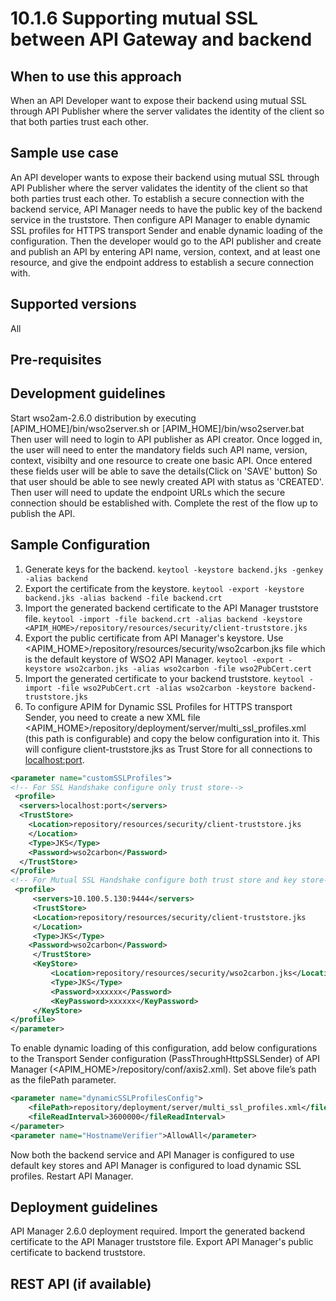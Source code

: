 # 10.1.6 Supporting mutual SSL between API Gateway and backend

## When to use this approach
When an API Developer want to expose their backend using mutual SSL through API Publisher where the server validates the identity of the client so that both parties trust each other.

## Sample use case
An API developer wants to expose their backend using mutual SSL through API Publisher where the server validates the identity of the client so that both parties trust each other. To establish a  secure connection with the backend service, API Manager needs to have the public key of the backend service in the truststore. Then configure API Manager to enable dynamic SSL profiles for HTTPS transport Sender and enable dynamic loading of the configuration. Then the developer would go to the API publisher and create and publish an API by entering API name, version, context, and at least one resource, and give the endpoint address to establish a secure connection with. 

## Supported versions
All

## Pre-requisites

## Development guidelines
Start wso2am-2.6.0 distribution by executing [APIM_HOME]/bin/wso2server.sh or [APIM_HOME]/bin/wso2server.bat 
Then user will need to login to API publisher as API creator. Once logged in, the user will need to enter the mandatory fields such API name, version, context, visibilty and one resource to create one basic API. Once entered these fields user will be able to save the details(Click on 'SAVE' button)
So that user should be able to see newly created API with status as 'CREATED'. Then user will need to update the endpoint URLs which the secure connection should be established with. Complete the rest of the flow up to publish the API. 

## Sample Configuration
1. Generate keys for the backend.
`keytool -keystore backend.jks -genkey -alias backend`
2. Export the certificate from the keystore. 
`keytool -export -keystore backend.jks -alias backend -file backend.crt`
3. Import the generated backend certificate to the API Manager truststore file.
`keytool -import -file backend.crt -alias backend -keystore <APIM_HOME>/repository/resources/security/client-truststore.jks`
4. Export the public certificate from API Manager's keystore. Use <APIM_HOME>/repository/resources/security/wso2carbon.jks file which is the default keystore of WSO2 API Manager.
`keytool -export -keystore wso2carbon.jks -alias wso2carbon -file wso2PubCert.cert`
5. Import the generated certificate to your backend truststore.
`keytool -import -file wso2PubCert.crt -alias wso2carbon -keystore backend-truststore.jks`
6. To configure APIM for Dynamic SSL Profiles for HTTPS transport Sender, you need to create a new XML file <APIM_HOME>/repository/deployment/server/multi_ssl_profiles.xml (this path is configurable) and copy the below configuration into it. This will configure client-truststore.jks as Trust Store for all connections to <localhost:port>. 

```xml
<parameter name="customSSLProfiles">
<!-- For SSL Handshake configure only trust store-->
 <profile>
  <servers>localhost:port</servers>
  <TrustStore>
    <Location>repository/resources/security/client-truststore.jks
    </Location>
    <Type>JKS</Type>
    <Password>wso2carbon</Password>
  </TrustStore>
</profile>
<!-- For Mutual SSL Handshake configure both trust store and key store--> 
 <profile>
     <servers>10.100.5.130:9444</servers>
     <TrustStore>
     <Location>repository/resources/security/client-truststore.jks
     </Location>
     <Type>JKS</Type>
    <Password>wso2carbon</Password>
     </TrustStore> 
     <KeyStore>
         <Location>repository/resources/security/wso2carbon.jks</Location>
         <Type>JKS</Type>
         <Password>xxxxxx</Password>
         <KeyPassword>xxxxxx</KeyPassword>
     </KeyStore>
</profile>
</parameter>
```

To enable dynamic loading of this configuration, add below configurations to the Transport Sender configuration (PassThroughHttpSSLSender) of API Manager (<APIM_HOME>/repository/conf/axis2.xml). Set above file’s path as the filePath parameter.
```xml
<parameter name="dynamicSSLProfilesConfig"> 
    <filePath>repository/deployment/server/multi_ssl_profiles.xml</filePath>
    <fileReadInterval>3600000</fileReadInterval> 
</parameter>
<parameter name="HostnameVerifier">AllowAll</parameter>
```
Now both the backend service and API Manager is configured to use default key stores and API Manager is configured to load dynamic SSL profiles. Restart API Manager.

## Deployment guidelines
API Manager 2.6.0 deployment required. Import the generated backend certificate to the API Manager truststore file. Export API Manager's public certificate to backend truststore.

## REST API (if available)

